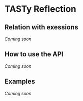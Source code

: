 # TASTy Reflection

## Relation with exessions
<!-- Term vs Expr -->
<!-- Safty -->
*Coming soon*

## How to use the API
*Coming soon*

## Examples
*Coming soon*
